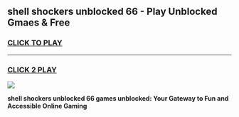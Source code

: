 
## shell shockers unblocked 66 - Play Unblocked Gmaes & Free
<h3>
<a href="https://news.freeplayer.one?title=shell_shockers_unblocked_66&ref=16F">CLICK TO PLAY</a></h3>
<hr>

<h3>
<a href="https://news.freeplayer.one?title=shell_shockers_unblocked_66&ref=16F">CLICK 2 PLAY</a>
  
</h3>

<a href="https://news.freeplayer.one?title=shell_shockers_unblocked_66&ref=16F/"><img src="https://clearcache.store/games.png"></a>


**shell shockers unblocked 66 games unblocked: Your Gateway to Fun and Accessible Online Gaming**
